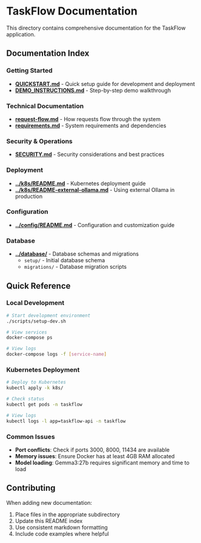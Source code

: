 # TaskFlow Documentation

This directory contains comprehensive documentation for the TaskFlow application.

## Documentation Index

### Getting Started
- **[QUICKSTART.md](./QUICKSTART.md)** - Quick setup guide for development and deployment
- **[DEMO_INSTRUCTIONS.md](./DEMO_INSTRUCTIONS.md)** - Step-by-step demo walkthrough

### Technical Documentation
- **[request-flow.md](./request-flow.md)** - How requests flow through the system
- **[requirements.md](./requirements.md)** - System requirements and dependencies

### Security & Operations
- **[SECURITY.md](./SECURITY.md)** - Security considerations and best practices

### Deployment
- **[../k8s/README.md](../k8s/README.md)** - Kubernetes deployment guide
- **[../k8s/README-external-ollama.md](../k8s/README-external-ollama.md)** - Using external Ollama in production

### Configuration
- **[../config/README.md](../config/README.md)** - Configuration and customization guide

### Database
- **[../database/](../database/)** - Database schemas and migrations
  - `setup/` - Initial database schema
  - `migrations/` - Database migration scripts

## Quick Reference

### Local Development
```bash
# Start development environment
./scripts/setup-dev.sh

# View services
docker-compose ps

# View logs
docker-compose logs -f [service-name]
```

### Kubernetes Deployment
```bash
# Deploy to Kubernetes
kubectl apply -k k8s/

# Check status
kubectl get pods -n taskflow

# View logs
kubectl logs -l app=taskflow-api -n taskflow
```

### Common Issues
- **Port conflicts**: Check if ports 3000, 8000, 11434 are available
- **Memory issues**: Ensure Docker has at least 4GB RAM allocated
- **Model loading**: Gemma3:27b requires significant memory and time to load

## Contributing

When adding new documentation:
1. Place files in the appropriate subdirectory
2. Update this README index
3. Use consistent markdown formatting
4. Include code examples where helpful